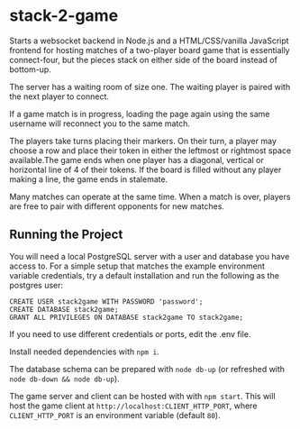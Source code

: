 # stack-2-game

Starts a websocket backend in Node.js and a HTML/CSS/vanilla JavaScript frontend for hosting matches of a two-player board game that is essentially connect-four, but the pieces stack on either side of the board instead of bottom-up.

The server has a waiting room of size one. The waiting player is paired with the next player to connect.

If a game match is in progress, loading the page again using the same username will reconnect you to the same match.

The players take turns placing their markers. On their turn, a player may choose a row and place their token in either the leftmost or rightmost space available.The game ends when one player has a diagonal, vertical or horizontal line of 4 of their tokens. If the board is filled without any player making a line, the game ends in stalemate.

Many matches can operate at the same time. When a match is over, players are free to pair with different opponents for new matches.

## Running the Project

You will need a local PostgreSQL server with a user and database you have access to. For a simple setup that matches the example environment variable credentials, try a default installation and run the following as the postgres user:

```
CREATE USER stack2game WITH PASSWORD 'password';
CREATE DATABASE stack2game;
GRANT ALL PRIVILEGES ON DATABASE stack2game TO stack2game;
```

If you need to use different credentials or ports, edit the .env file.

Install needed dependencies with `npm i`.

The database schema can be prepared with `node db-up` (or refreshed with `node db-down && node db-up`).

The game server and client can be hosted with with `npm start`. This will host the game client at `http://localhost:CLIENT_HTTP_PORT`, where `CLIENT_HTTP_PORT` is an environment variable (default `80`).
